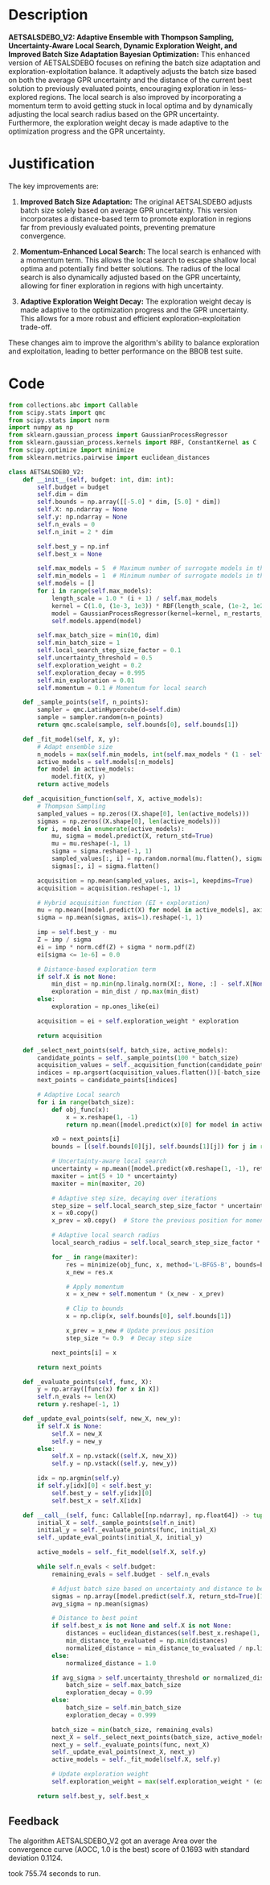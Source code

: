 # Description
**AETSALSDEBO_V2: Adaptive Ensemble with Thompson Sampling, Uncertainty-Aware Local Search, Dynamic Exploration Weight, and Improved Batch Size Adaptation Bayesian Optimization:** This enhanced version of AETSALSDEBO focuses on refining the batch size adaptation and exploration-exploitation balance. It adaptively adjusts the batch size based on both the average GPR uncertainty and the distance of the current best solution to previously evaluated points, encouraging exploration in less-explored regions. The local search is also improved by incorporating a momentum term to avoid getting stuck in local optima and by dynamically adjusting the local search radius based on the GPR uncertainty. Furthermore, the exploration weight decay is made adaptive to the optimization progress and the GPR uncertainty.

# Justification
The key improvements are:

1.  **Improved Batch Size Adaptation:** The original AETSALSDEBO adjusts batch size solely based on average GPR uncertainty. This version incorporates a distance-based term to promote exploration in regions far from previously evaluated points, preventing premature convergence.

2.  **Momentum-Enhanced Local Search:** The local search is enhanced with a momentum term. This allows the local search to escape shallow local optima and potentially find better solutions. The radius of the local search is also dynamically adjusted based on the GPR uncertainty, allowing for finer exploration in regions with high uncertainty.

3.  **Adaptive Exploration Weight Decay:** The exploration weight decay is made adaptive to the optimization progress and the GPR uncertainty. This allows for a more robust and efficient exploration-exploitation trade-off.

These changes aim to improve the algorithm's ability to balance exploration and exploitation, leading to better performance on the BBOB test suite.

# Code
```python
from collections.abc import Callable
from scipy.stats import qmc
from scipy.stats import norm
import numpy as np
from sklearn.gaussian_process import GaussianProcessRegressor
from sklearn.gaussian_process.kernels import RBF, ConstantKernel as C
from scipy.optimize import minimize
from sklearn.metrics.pairwise import euclidean_distances

class AETSALSDEBO_V2:
    def __init__(self, budget: int, dim: int):
        self.budget = budget
        self.dim = dim
        self.bounds = np.array([[-5.0] * dim, [5.0] * dim])
        self.X: np.ndarray = None
        self.y: np.ndarray = None
        self.n_evals = 0
        self.n_init = 2 * dim

        self.best_y = np.inf
        self.best_x = None

        self.max_models = 5  # Maximum number of surrogate models in the ensemble
        self.min_models = 1  # Minimum number of surrogate models in the ensemble
        self.models = []
        for i in range(self.max_models):
            length_scale = 1.0 * (i + 1) / self.max_models
            kernel = C(1.0, (1e-3, 1e3)) * RBF(length_scale, (1e-2, 1e2))
            model = GaussianProcessRegressor(kernel=kernel, n_restarts_optimizer=5, alpha=1e-5)
            self.models.append(model)

        self.max_batch_size = min(10, dim)
        self.min_batch_size = 1
        self.local_search_step_size_factor = 0.1
        self.uncertainty_threshold = 0.5
        self.exploration_weight = 0.2
        self.exploration_decay = 0.995
        self.min_exploration = 0.01
        self.momentum = 0.1 # Momentum for local search

    def _sample_points(self, n_points):
        sampler = qmc.LatinHypercube(d=self.dim)
        sample = sampler.random(n=n_points)
        return qmc.scale(sample, self.bounds[0], self.bounds[1])

    def _fit_model(self, X, y):
        # Adapt ensemble size
        n_models = max(self.min_models, int(self.max_models * (1 - self.n_evals / self.budget)))
        active_models = self.models[:n_models]
        for model in active_models:
            model.fit(X, y)
        return active_models

    def _acquisition_function(self, X, active_models):
        # Thompson Sampling
        sampled_values = np.zeros((X.shape[0], len(active_models)))
        sigmas = np.zeros((X.shape[0], len(active_models)))
        for i, model in enumerate(active_models):
            mu, sigma = model.predict(X, return_std=True)
            mu = mu.reshape(-1, 1)
            sigma = sigma.reshape(-1, 1)
            sampled_values[:, i] = np.random.normal(mu.flatten(), sigma.flatten())
            sigmas[:, i] = sigma.flatten()

        acquisition = np.mean(sampled_values, axis=1, keepdims=True)
        acquisition = acquisition.reshape(-1, 1)

        # Hybrid acquisition function (EI + exploration)
        mu = np.mean([model.predict(X) for model in active_models], axis=0).reshape(-1, 1)
        sigma = np.mean(sigmas, axis=1).reshape(-1, 1)

        imp = self.best_y - mu
        Z = imp / sigma
        ei = imp * norm.cdf(Z) + sigma * norm.pdf(Z)
        ei[sigma <= 1e-6] = 0.0

        # Distance-based exploration term
        if self.X is not None:
            min_dist = np.min(np.linalg.norm(X[:, None, :] - self.X[None, :, :], axis=2), axis=1, keepdims=True)
            exploration = min_dist / np.max(min_dist)
        else:
            exploration = np.ones_like(ei)

        acquisition = ei + self.exploration_weight * exploration

        return acquisition

    def _select_next_points(self, batch_size, active_models):
        candidate_points = self._sample_points(100 * batch_size)
        acquisition_values = self._acquisition_function(candidate_points, active_models)
        indices = np.argsort(acquisition_values.flatten())[-batch_size:]
        next_points = candidate_points[indices]

        # Adaptive Local search
        for i in range(batch_size):
            def obj_func(x):
                x = x.reshape(1, -1)
                return np.mean([model.predict(x)[0] for model in active_models])

            x0 = next_points[i]
            bounds = [(self.bounds[0][j], self.bounds[1][j]) for j in range(self.dim)]

            # Uncertainty-aware local search
            uncertainty = np.mean([model.predict(x0.reshape(1, -1), return_std=True)[1] for model in active_models])
            maxiter = int(5 + 10 * uncertainty)
            maxiter = min(maxiter, 20)

            # Adaptive step size, decaying over iterations
            step_size = self.local_search_step_size_factor * uncertainty
            x = x0.copy()
            x_prev = x0.copy()  # Store the previous position for momentum

            # Adaptive local search radius
            local_search_radius = self.local_search_step_size_factor * uncertainty

            for _ in range(maxiter):
                res = minimize(obj_func, x, method='L-BFGS-B', bounds=bounds, options={'maxiter': 1, 'ftol': 1e-4})
                x_new = res.x

                # Apply momentum
                x = x_new + self.momentum * (x_new - x_prev)

                # Clip to bounds
                x = np.clip(x, self.bounds[0], self.bounds[1])

                x_prev = x_new # Update previous position
                step_size *= 0.9  # Decay step size

            next_points[i] = x

        return next_points

    def _evaluate_points(self, func, X):
        y = np.array([func(x) for x in X])
        self.n_evals += len(X)
        return y.reshape(-1, 1)

    def _update_eval_points(self, new_X, new_y):
        if self.X is None:
            self.X = new_X
            self.y = new_y
        else:
            self.X = np.vstack((self.X, new_X))
            self.y = np.vstack((self.y, new_y))

        idx = np.argmin(self.y)
        if self.y[idx][0] < self.best_y:
            self.best_y = self.y[idx][0]
            self.best_x = self.X[idx]

    def __call__(self, func: Callable[[np.ndarray], np.float64]) -> tuple[np.float64, np.array]:
        initial_X = self._sample_points(self.n_init)
        initial_y = self._evaluate_points(func, initial_X)
        self._update_eval_points(initial_X, initial_y)

        active_models = self._fit_model(self.X, self.y)

        while self.n_evals < self.budget:
            remaining_evals = self.budget - self.n_evals

            # Adjust batch size based on uncertainty and distance to best point
            sigmas = np.array([model.predict(self.X, return_std=True)[1] for model in active_models])
            avg_sigma = np.mean(sigmas)

            # Distance to best point
            if self.best_x is not None and self.X is not None:
                distances = euclidean_distances(self.best_x.reshape(1, -1), self.X).flatten()
                min_distance_to_evaluated = np.min(distances)
                normalized_distance = min_distance_to_evaluated / np.linalg.norm(self.bounds[1] - self.bounds[0])
            else:
                normalized_distance = 1.0

            if avg_sigma > self.uncertainty_threshold or normalized_distance > 0.1:
                batch_size = self.max_batch_size
                exploration_decay = 0.99
            else:
                batch_size = self.min_batch_size
                exploration_decay = 0.999

            batch_size = min(batch_size, remaining_evals)
            next_X = self._select_next_points(batch_size, active_models)
            next_y = self._evaluate_points(func, next_X)
            self._update_eval_points(next_X, next_y)
            active_models = self._fit_model(self.X, self.y)

            # Update exploration weight
            self.exploration_weight = max(self.exploration_weight * (exploration_decay), self.min_exploration)

        return self.best_y, self.best_x
```
## Feedback
 The algorithm AETSALSDEBO_V2 got an average Area over the convergence curve (AOCC, 1.0 is the best) score of 0.1693 with standard deviation 0.1124.

took 755.74 seconds to run.